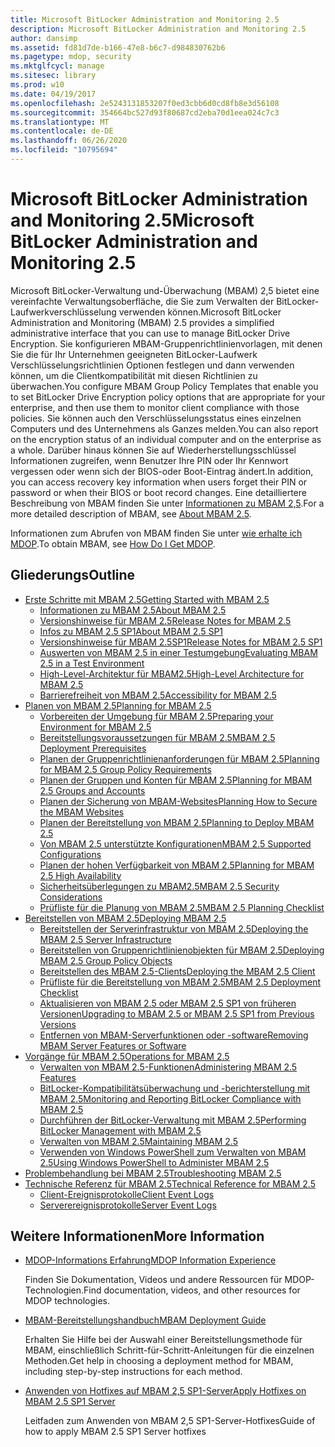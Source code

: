 ```yaml
---
title: Microsoft BitLocker Administration and Monitoring 2.5
description: Microsoft BitLocker Administration and Monitoring 2.5
author: dansimp
ms.assetid: fd81d7de-b166-47e8-b6c7-d984830762b6
ms.pagetype: mdop, security
ms.mktglfcycl: manage
ms.sitesec: library
ms.prod: w10
ms.date: 04/19/2017
ms.openlocfilehash: 2e5243131853207f0ed3cbb6d0cd8fb8e3d56108
ms.sourcegitcommit: 354664bc527d93f80687cd2eba70d1eea024c7c3
ms.translationtype: MT
ms.contentlocale: de-DE
ms.lasthandoff: 06/26/2020
ms.locfileid: "10795694"
---
```

# <span data-ttu-id="d4245-103">Microsoft BitLocker Administration and Monitoring 2.5</span><span class="sxs-lookup"><span data-stu-id="d4245-103">Microsoft BitLocker Administration and Monitoring 2.5</span></span>

<span data-ttu-id="d4245-104">Microsoft BitLocker-Verwaltung und-Überwachung (MBAM) 2,5 bietet eine vereinfachte Verwaltungsoberfläche, die Sie zum Verwalten der BitLocker-Laufwerkverschlüsselung verwenden können.</span><span class="sxs-lookup"><span data-stu-id="d4245-104">Microsoft BitLocker Administration and Monitoring (MBAM) 2.5 provides a simplified administrative interface that you can use to manage BitLocker Drive Encryption.</span></span> <span data-ttu-id="d4245-105">Sie konfigurieren MBAM-Gruppenrichtlinienvorlagen, mit denen Sie die für Ihr Unternehmen geeigneten BitLocker-Laufwerk Verschlüsselungsrichtlinien Optionen festlegen und dann verwenden können, um die Clientkompatibilität mit diesen Richtlinien zu überwachen.</span><span class="sxs-lookup"><span data-stu-id="d4245-105">You configure MBAM Group Policy Templates that enable you to set BitLocker Drive Encryption policy options that are appropriate for your enterprise, and then use them to monitor client compliance with those policies.</span></span> <span data-ttu-id="d4245-106">Sie können auch den Verschlüsselungsstatus eines einzelnen Computers und des Unternehmens als Ganzes melden.</span><span class="sxs-lookup"><span data-stu-id="d4245-106">You can also report on the encryption status of an individual computer and on the enterprise as a whole.</span></span> <span data-ttu-id="d4245-107">Darüber hinaus können Sie auf Wiederherstellungsschlüssel Informationen zugreifen, wenn Benutzer Ihre PIN oder Ihr Kennwort vergessen oder wenn sich der BIOS-oder Boot-Eintrag ändert.</span><span class="sxs-lookup"><span data-stu-id="d4245-107">In addition, you can access recovery key information when users forget their PIN or password or when their BIOS or boot record changes.</span></span> <span data-ttu-id="d4245-108">Eine detailliertere Beschreibung von MBAM finden Sie unter [Informationen zu MBAM 2,5](about-mbam-25.md).</span><span class="sxs-lookup"><span data-stu-id="d4245-108">For a more detailed description of MBAM, see [About MBAM 2.5](about-mbam-25.md).</span></span>

<span data-ttu-id="d4245-109">Informationen zum Abrufen von MBAM finden Sie unter [wie erhalte ich MDOP](https://docs.microsoft.com/microsoft-desktop-optimization-pack/index#how-to-get-mdop).</span><span class="sxs-lookup"><span data-stu-id="d4245-109">To obtain MBAM, see [How Do I Get MDOP](https://docs.microsoft.com/microsoft-desktop-optimization-pack/index#how-to-get-mdop).</span></span>

## <span data-ttu-id="d4245-110">Gliederungs</span><span class="sxs-lookup"><span data-stu-id="d4245-110">Outline</span></span>

- <a href="" id="getting-started-with-mbam-2-5"></a>[<span data-ttu-id="d4245-111">Erste Schritte mit MBAM 2.5</span><span class="sxs-lookup"><span data-stu-id="d4245-111">Getting Started with MBAM 2.5</span></span>](getting-started-with-mbam-25.md)
  - [<span data-ttu-id="d4245-112">Informationen zu MBAM 2.5</span><span class="sxs-lookup"><span data-stu-id="d4245-112">About MBAM 2.5</span></span>](about-mbam-25.md)
  - [<span data-ttu-id="d4245-113">Versionshinweise für MBAM 2.5</span><span class="sxs-lookup"><span data-stu-id="d4245-113">Release Notes for MBAM 2.5</span></span>](release-notes-for-mbam-25.md)
  - [<span data-ttu-id="d4245-114">Infos zu MBAM 2.5 SP1</span><span class="sxs-lookup"><span data-stu-id="d4245-114">About MBAM 2.5 SP1</span></span>](about-mbam-25-sp1.md)
  - [<span data-ttu-id="d4245-115">Versionshinweise für MBAM 2.5SP1</span><span class="sxs-lookup"><span data-stu-id="d4245-115">Release Notes for MBAM 2.5 SP1</span></span>](release-notes-for-mbam-25-sp1.md)
  - [<span data-ttu-id="d4245-116">Auswerten von MBAM 2.5 in einer Testumgebung</span><span class="sxs-lookup"><span data-stu-id="d4245-116">Evaluating MBAM 2.5 in a Test Environment</span></span>](evaluating-mbam-25-in-a-test-environment.md)
  - [<span data-ttu-id="d4245-117">High-Level-Architektur für MBAM2.5</span><span class="sxs-lookup"><span data-stu-id="d4245-117">High-Level Architecture for MBAM 2.5</span></span>](high-level-architecture-for-mbam-25.md)
  - [<span data-ttu-id="d4245-118">Barrierefreiheit von MBAM 2.5</span><span class="sxs-lookup"><span data-stu-id="d4245-118">Accessibility for MBAM 2.5</span></span>](accessibility-for-mbam-25.md)
- <a href="" id="planning-for-mbam-2-5"></a>[<span data-ttu-id="d4245-119">Planen von MBAM 2.5</span><span class="sxs-lookup"><span data-stu-id="d4245-119">Planning for MBAM 2.5</span></span>](planning-for-mbam-25.md)
  - [<span data-ttu-id="d4245-120">Vorbereiten der Umgebung für MBAM 2.5</span><span class="sxs-lookup"><span data-stu-id="d4245-120">Preparing your Environment for MBAM 2.5</span></span>](preparing-your-environment-for-mbam-25.md)
  - [<span data-ttu-id="d4245-121">Bereitstellungsvoraussetzungen für MBAM 2.5</span><span class="sxs-lookup"><span data-stu-id="d4245-121">MBAM 2.5 Deployment Prerequisites</span></span>](mbam-25-deployment-prerequisites.md)
  - [<span data-ttu-id="d4245-122">Planen der Gruppenrichtlinienanforderungen für MBAM 2.5</span><span class="sxs-lookup"><span data-stu-id="d4245-122">Planning for MBAM 2.5 Group Policy Requirements</span></span>](planning-for-mbam-25-group-policy-requirements.md)
  - [<span data-ttu-id="d4245-123">Planen der Gruppen und Konten für MBAM 2.5</span><span class="sxs-lookup"><span data-stu-id="d4245-123">Planning for MBAM 2.5 Groups and Accounts</span></span>](planning-for-mbam-25-groups-and-accounts.md)
  - [<span data-ttu-id="d4245-124">Planen der Sicherung von MBAM-Websites</span><span class="sxs-lookup"><span data-stu-id="d4245-124">Planning How to Secure the MBAM Websites</span></span>](planning-how-to-secure-the-mbam-websites.md)
  - [<span data-ttu-id="d4245-125">Planen der Bereitstellung von MBAM 2.5</span><span class="sxs-lookup"><span data-stu-id="d4245-125">Planning to Deploy MBAM 2.5</span></span>](planning-to-deploy-mbam-25.md)
  - [<span data-ttu-id="d4245-126">Von MBAM 2.5 unterstützte Konfigurationen</span><span class="sxs-lookup"><span data-stu-id="d4245-126">MBAM 2.5 Supported Configurations</span></span>](mbam-25-supported-configurations.md)
  - [<span data-ttu-id="d4245-127">Planen der hohen Verfügbarkeit von MBAM 2.5</span><span class="sxs-lookup"><span data-stu-id="d4245-127">Planning for MBAM 2.5 High Availability</span></span>](planning-for-mbam-25-high-availability.md)
  - [<span data-ttu-id="d4245-128">Sicherheitsüberlegungen zu MBAM2.5</span><span class="sxs-lookup"><span data-stu-id="d4245-128">MBAM 2.5 Security Considerations</span></span>](mbam-25-security-considerations.md)
  - [<span data-ttu-id="d4245-129">Prüfliste für die Planung von MBAM 2.5</span><span class="sxs-lookup"><span data-stu-id="d4245-129">MBAM 2.5 Planning Checklist</span></span>](mbam-25-planning-checklist.md)
- <a href="" id="deploying-mbam-2-5"></a>[<span data-ttu-id="d4245-130">Bereitstellen von MBAM 2.5</span><span class="sxs-lookup"><span data-stu-id="d4245-130">Deploying MBAM 2.5</span></span>](deploying-mbam-25.md)
  - [<span data-ttu-id="d4245-131">Bereitstellen der Serverinfrastruktur von MBAM 2.5</span><span class="sxs-lookup"><span data-stu-id="d4245-131">Deploying the MBAM 2.5 Server Infrastructure</span></span>](deploying-the-mbam-25-server-infrastructure.md)
  - [<span data-ttu-id="d4245-132">Bereitstellen von Gruppenrichtlinienobjekten für MBAM 2.5</span><span class="sxs-lookup"><span data-stu-id="d4245-132">Deploying MBAM 2.5 Group Policy Objects</span></span>](deploying-mbam-25-group-policy-objects.md)
  - [<span data-ttu-id="d4245-133">Bereitstellen des MBAM 2.5-Clients</span><span class="sxs-lookup"><span data-stu-id="d4245-133">Deploying the MBAM 2.5 Client</span></span>](deploying-the-mbam-25-client.md)
  - [<span data-ttu-id="d4245-134">Prüfliste für die Bereitstellung von MBAM 2.5</span><span class="sxs-lookup"><span data-stu-id="d4245-134">MBAM 2.5 Deployment Checklist</span></span>](mbam-25-deployment-checklist.md)
  - [<span data-ttu-id="d4245-135">Aktualisieren von MBAM 2.5 oder MBAM 2.5 SP1 von früheren Versionen</span><span class="sxs-lookup"><span data-stu-id="d4245-135">Upgrading to MBAM 2.5 or MBAM 2.5 SP1 from Previous Versions</span></span>](upgrading-to-mbam-25-or-mbam-25-sp1-from-previous-versions.md)
  - [<span data-ttu-id="d4245-136">Entfernen von MBAM-Serverfunktionen oder -software</span><span class="sxs-lookup"><span data-stu-id="d4245-136">Removing MBAM Server Features or Software</span></span>](removing-mbam-server-features-or-software.md)
- <a href="" id="operations-for-mbam-2-5"></a>[<span data-ttu-id="d4245-137">Vorgänge für MBAM 2.5</span><span class="sxs-lookup"><span data-stu-id="d4245-137">Operations for MBAM 2.5</span></span>](operations-for-mbam-25.md)
  - [<span data-ttu-id="d4245-138">Verwalten von MBAM 2.5-Funktionen</span><span class="sxs-lookup"><span data-stu-id="d4245-138">Administering MBAM 2.5 Features</span></span>](administering-mbam-25-features.md)
  - [<span data-ttu-id="d4245-139">BitLocker-Kompatibilitätsüberwachung und -berichterstellung mit MBAM 2.5</span><span class="sxs-lookup"><span data-stu-id="d4245-139">Monitoring and Reporting BitLocker Compliance with MBAM 2.5</span></span>](monitoring-and-reporting-bitlocker-compliance-with-mbam-25.md)
  - [<span data-ttu-id="d4245-140">Durchführen der BitLocker-Verwaltung mit MBAM 2.5</span><span class="sxs-lookup"><span data-stu-id="d4245-140">Performing BitLocker Management with MBAM 2.5</span></span>](performing-bitlocker-management-with-mbam-25.md)
  - [<span data-ttu-id="d4245-141">Verwalten von MBAM 2.5</span><span class="sxs-lookup"><span data-stu-id="d4245-141">Maintaining MBAM 2.5</span></span>](maintaining-mbam-25.md)
  - [<span data-ttu-id="d4245-142">Verwenden von Windows PowerShell zum Verwalten von MBAM 2.5</span><span class="sxs-lookup"><span data-stu-id="d4245-142">Using Windows PowerShell to Administer MBAM 2.5</span></span>](using-windows-powershell-to-administer-mbam-25.md)
- <a href="" id="troubleshooting-mbam-2-5"></a>[<span data-ttu-id="d4245-143">Problembehandlung bei MBAM 2.5</span><span class="sxs-lookup"><span data-stu-id="d4245-143">Troubleshooting MBAM 2.5</span></span>](troubleshooting-mbam-25.md)
- <a href="" id="technical-reference-for-mbam-2-5"></a>[<span data-ttu-id="d4245-144">Technische Referenz für MBAM 2.5</span><span class="sxs-lookup"><span data-stu-id="d4245-144">Technical Reference for MBAM 2.5</span></span>](technical-reference-for-mbam-25.md)
  - [<span data-ttu-id="d4245-145">Client-Ereignisprotokolle</span><span class="sxs-lookup"><span data-stu-id="d4245-145">Client Event Logs</span></span>](client-event-logs.md)
  - [<span data-ttu-id="d4245-146">Serverereignisprotokolle</span><span class="sxs-lookup"><span data-stu-id="d4245-146">Server Event Logs</span></span>](server-event-logs.md)

## <span data-ttu-id="d4245-147">Weitere Informationen</span><span class="sxs-lookup"><span data-stu-id="d4245-147">More Information</span></span>

- [<span data-ttu-id="d4245-148">MDOP-Informations Erfahrung</span><span class="sxs-lookup"><span data-stu-id="d4245-148">MDOP Information Experience</span></span>](index.md)

  <span data-ttu-id="d4245-149">Finden Sie Dokumentation, Videos und andere Ressourcen für MDOP-Technologien.</span><span class="sxs-lookup"><span data-stu-id="d4245-149">Find documentation, videos, and other resources for MDOP technologies.</span></span>

- [<span data-ttu-id="d4245-150">MBAM-Bereitstellungshandbuch</span><span class="sxs-lookup"><span data-stu-id="d4245-150">MBAM Deployment Guide</span></span>](https://www.microsoft.com/download/details.aspx?id=38398)

  <span data-ttu-id="d4245-151">Erhalten Sie Hilfe bei der Auswahl einer Bereitstellungsmethode für MBAM, einschließlich Schritt-für-Schritt-Anleitungen für die einzelnen Methoden.</span><span class="sxs-lookup"><span data-stu-id="d4245-151">Get help in choosing a deployment method for MBAM, including step-by-step instructions for each method.</span></span>
    
- [<span data-ttu-id="d4245-152">Anwenden von Hotfixes auf MBAM 2,5 SP1-Server</span><span class="sxs-lookup"><span data-stu-id="d4245-152">Apply Hotfixes on MBAM 2.5 SP1 Server</span></span>](apply-hotfix-for-mbam-25-sp1.md)

  <span data-ttu-id="d4245-153">Leitfaden zum Anwenden von MBAM 2,5 SP1-Server-Hotfixes</span><span class="sxs-lookup"><span data-stu-id="d4245-153">Guide of how to apply MBAM 2.5 SP1 Server hotfixes</span></span>
